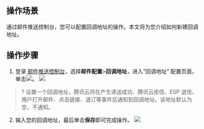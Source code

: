 ## 操作场景
通过邮件推送控制台，您可以配置回调地址的操作。本文将为您介绍如何新建回调地址。

## 操作步骤
1. 登录 [邮件推送控制台](https://console.cloud.tencent.com/ses/setting)，选择**邮件配置**>**回调地址**，进入“回调地址” 配置页面，单击![](https://main.qcloudimg.com/raw/b7bbce5997d7e39420a8067b7a17c8be.png)。
![](https://main.qcloudimg.com/raw/291bfa5a9460d2368e29bc76959f3dba.png)
>?	设置一个回调地址，腾讯云将在产生递送成功、腾讯云拒信、ESP 退信、用户打开邮件、点击链接、退订等事件后通知到回调地址。该地址默认为空，不通知。

2. 输入您的回调地址，最后单击**保存**即可完成操作。
![](https://main.qcloudimg.com/raw/ecde19a1d710d06dc16d5d6efcabcd13.png)

